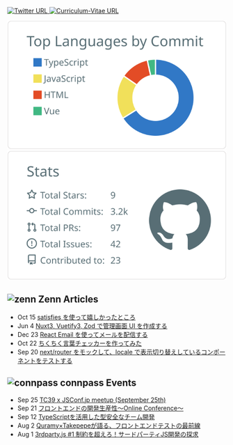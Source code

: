 <!--
**TakaShinoda/TakaShinoda** is a ✨ _special_ ✨ repository because its `README.md` (this file) appears on your GitHub profile.

Here are some ideas to get you started:

- 🔭 I’m currently working on ...
- 🌱 I’m currently learning ...
- 👯 I’m looking to collaborate on ...
- 🤔 I’m looking for help with ...
- 💬 Ask me about ...
- 📫 How to reach me: ...
- 😄 Pronouns: ...
- ⚡ Fun fact: ...
-->

<p align="left"> 
    <a href="https://twitter.com/tttttt_621_s">
        <img alt="Twitter URL" src="https://img.shields.io/twitter/url?style=social&url=https%3A%2F%2Ftwitter.com%2Ftttttt_621_s">
    </a>
    <a href="https://github.com/TakaShinoda/curriculum-vitae">
        <img alt="Curriculum-Vitae URL" src="https://img.shields.io/badge/Curriculum_Vitae-informational">
    </a>
</p>


[![](https://raw.githubusercontent.com/TakaShinoda/TakaShinoda/master/profile-summary-card-output/default/2-most-commit-language.svg)](https://github.com/vn7n24fzkq/github-profile-summary-cards)[![](https://raw.githubusercontent.com/TakaShinoda/TakaShinoda/master/profile-summary-card-output/default/3-stats.svg)](https://github.com/vn7n24fzkq/github-profile-summary-cards)


## ![zenn](https://t0.gstatic.com/faviconV2?client=SOCIAL&type=FAVICON&fallback_opts=TYPE,SIZE,URL&url=https://zenn.dev/&size=16) Zenn Articles

<!-- profile updater begin: zenn -->
- Oct 15 [satisfies を使って嬉しかったところ](https://zenn.dev/taka_shino/articles/7375dab18eece4)
- Jun 4 [Nuxt3, Vuetify3, Zod で管理画面 UI を作成する](https://zenn.dev/taka_shino/articles/9583757f5692c4)
- Dec 23 [React Email を使ってメールを配信する](https://zenn.dev/taka_shino/articles/14943483d10431)
- Oct 22 [ちくちく言葉チェッカーを作ってみた](https://zenn.dev/taka_shino/articles/a28d0369377169)
- Sep 20 [next/router をモックして、locale で表示切り替えしているコンポーネントをテストする](https://zenn.dev/taka_shino/articles/edfdf22cc6b496)
<!-- profile updater end: zenn -->


## ![connpass](https://t0.gstatic.com/faviconV2?client=SOCIAL&type=FAVICON&fallback_opts=TYPE,SIZE,URL&url=https://connpass.com/&size=16) connpass Events

<!-- profile updater begin: connpass -->
- Sep 25 [TC39 x JSConf.jp meetup (September 25th)](https://nodejs.connpass.com/event/292367/)
- Sep 21 [フロントエンドの開発生産性〜Online Conference〜](https://findy.connpass.com/event/294482/)
- Sep 12 [TypeScriptを活用した型安全なチーム開発](https://sansan.connpass.com/event/292695/)
- Aug 2 [Quramy×Takepepeが語る、フロントエンドテストの最前線](https://findy.connpass.com/event/290730/)
- Aug 1 [3rdparty.js #1 制約を超えろ！サードパーティJS開発の探求](https://3rdpartyjs.connpass.com/event/289558/)
<!-- profile updater end: connpass -->